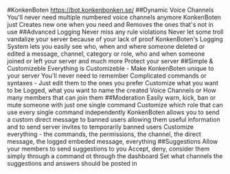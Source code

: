 #KonkenBoten
https://bot.konkenbonken.se/
##Dynamic Voice Channels
You'll never need multiple numbered voice channels anymore
KonkenBoten just Creates new one when you need and Removes the ones that's not in use
##Advanced Logging
Never miss any rule violations
Never let some troll vandalize your server because of your lack of proof
KonkenBoten's Logging System lets you easily see who, when and where someone deleted or edited a message, channel, category or role, who and when someone joined or left your server and much more
Protect your server
##Simple & Customizeble
Everything is Customizeble - Make KonkenBoten unique to your server
You'll never need to remember Complicated commands or syntaxes - Just edit them to the ones you prefer
Customize what you want to be Logged, what you want to name the created Voice Channels or How many members that can join them
##Moderation
Easily warn, kick, ban or mute someone with just one single command
Customize which role that can use every single command independently
KonkenBoten allows you to send a custom direct message to banned users allowing them useful information and to send server invites to temporarily banned users
Customize everything - the commands, the permissions, the channel, the direct message, the logged embeded message, everything
##Suggestions
Allow your members to send suggestions to you
Accept, deny, consider them simply through a command ot through the dashboard
Set what channels the suggestions and answers should be posted in
